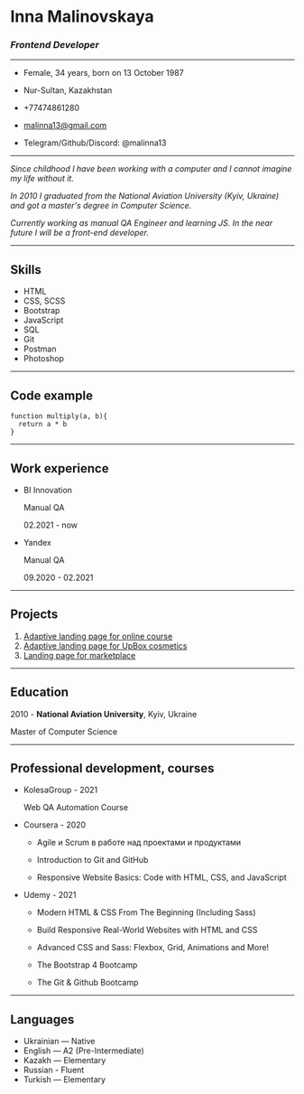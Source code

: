 # Inna Malinovskaya

### _Frontend Developer_

---

- Female, 34 years, born on 13 October 1987

- Nur-Sultan, Kazakhstan

- +77474861280

- malinna13@gmail.com

- Telegram/Github/Discord: @malinna13

---

_Since childhood I have been working with a computer and I cannot imagine my life without it._

_In 2010 I graduated from the National Aviation University (Kyiv, Ukraine) and got a master's degree in Computer Science._

_Currently working as manual QA Engineer and learning JS. In the near future I will be a front-end developer._

---

## Skills

- HTML
- CSS, SCSS
- Bootstrap
- JavaScript
- SQL
- Git
- Postman
- Photoshop

---

## Code example

```
function multiply(a, b){
  return a * b
}
```

---

## Work experience

- BI Innovation

  Manual QA

  02.2021 - now

- Yandex

  Manual QA

  09.2020 - 02.2021

---

## Projects

1. [Adaptive landing page for online course](https://malinna13.github.io/landing-for-course/)
2. [Adaptive landing page for UpBox cosmetics](https://malinna13.github.io/UpBox-landing/public/)
3. [Landing page for marketplace](https://malinna13.github.io/marketPlace/)

---

## Education

2010 - **National Aviation University**, Kyiv, Ukraine

Master of Computer Science

---

## Professional development, courses

- KolesaGroup - 2021

  Web QA Automation Course

- Coursera - 2020

  - Agile и Scrum в работе над проектами и продуктами

  - Introduction to Git and GitHub

  - Responsive Website Basics: Code with HTML, CSS, and JavaScript

- Udemy - 2021

  - Modern HTML & CSS From The Beginning (Including Sass)

  - Build Responsive Real-World Websites with HTML and CSS

  - Advanced CSS and Sass: Flexbox, Grid, Animations and More!

  - The Bootstrap 4 Bootcamp

  - The Git & Github Bootcamp

---

## Languages

- Ukrainian — Native
- English — A2 (Pre-Intermediate)
- Kazakh — Elementary
- Russian - Fluent
- Turkish — Elementary
